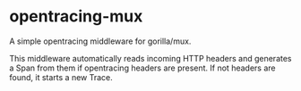 # opentracing-mux

A simple opentracing middleware for gorilla/mux.

This middleware automatically reads incoming HTTP headers and generates a Span from them if opentracing headers are present. If not headers are found, it starts a new Trace.